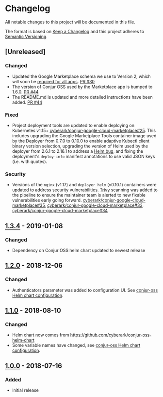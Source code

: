 # Changelog
All notable changes to this project will be documented in this file.

The format is based on [Keep a Changelog](http://keepachangelog.com/en/1.0.0/)
and this project adheres to [Semantic Versioning](http://semver.org/spec/v2.0.0.html).

## [Unreleased]

### Changed
- Updated the Google Marketplace schema we use to Version 2, which will soon be
[required for all apps](https://github.com/GoogleCloudPlatform/marketplace-k8s-app-tools/blob/c3e25deb4b40500e7416f3126c216a0f6a90d461/docs/schema.md#overview).
[PR #30](https://github.com/cyberark/conjur-google-cloud-marketplace/pull/30)
- The version of Conjur OSS used by the Marketplace app is bumped to 1.6.0.
[PR #44](https://github.com/cyberark/conjur-google-cloud-marketplace/pull/44)
- The README.md is updated and more detailed instructions have been added.
[PR #44](https://github.com/cyberark/conjur-google-cloud-marketplace/pull/44)

### Fixed
- Project deployment tools are updated to enable deploying on Kubernetes v1.15+
[cyberark/conjur-google-cloud-marketplace#25](https://github.com/cyberark/conjur-google-cloud-marketplace/issues/25).
This includes upgrading the Google Marketplace Tools container image used by
the Deployer from 0.7.0 to 0.10.0 to enable adaptive Kubectl client binary
version selection, upgrading the version of Helm used by the deployer from
2.6.1 to 2.16.1 to address a
[Helm bug](https://github.com/helm/helm/issues/2998),
and fixing the deployment's `deploy-info` manifest annotations to use valid
JSON keys (i.e. with quotes).

### Security
- Versions of the `nginx` (v1.17) and `deployer_helm` (v0.10.1) containers
were updated to address security vulnerabilities.
[Trivy](https://github.com/aquasecurity/trivy) scanning was added to the
pipeline to ensure the maintainer team is alerted to new fixable
vulnerabilities early going forward.
[cyberark/conjur-google-cloud-marketplace#35](https://github.com/cyberark/conjur-google-cloud-marketplace/issues/35),
[cyberark/conjur-google-cloud-marketplace#33](https://github.com/cyberark/conjur-google-cloud-marketplace/issues/33),
[cyberark/conjur-google-cloud-marketplace#34](https://github.com/cyberark/conjur-google-cloud-marketplace/issues/34)

## [1.3.4](https://github.com/cyberark/conjur-google-cloud-launcher/releases/tag/v1.3.4) - 2019-01-08
### Changed
- Dependency on Conjur OSS helm chart updated to newest release

## [1.2.0](https://github.com/cyberark/conjur-google-cloud-launcher/releases/tag/v1.2.0) - 2018-12-06
### Changed
- Authenticators parameter was added to configuration UI. See [conjur-oss Helm chart configuration](https://github.com/cyberark/conjur-oss-helm-chart/tree/master/conjur-oss#configuration).

## [1.1.0](https://github.com/cyberark/conjur-google-cloud-launcher/releases/tag/v1.1.0) - 2018-08-10
### Changed
- Helm chart now comes from https://github.com/cyberark/conjur-oss-helm-chart
- Some variable names have changed, see [conjur-oss Helm chart configuration](https://github.com/cyberark/conjur-oss-helm-chart/tree/master/conjur-oss#configuration).

## [1.0.0](https://github.com/cyberark/conjur-google-cloud-launcher/releases/tag/v1.0.0) - 2018-07-16
### Added
- Initial release
